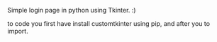 Simple login page in python using Tkinter. :)


to code you first have install customtkinter using pip, and after you to import.
